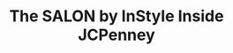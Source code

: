 ---
title: "The SALON by InStyle Inside JCPenney"
url: /wayne/the-salon-by-instyle-inside-jcpenney/
shop: Kosmetik
---